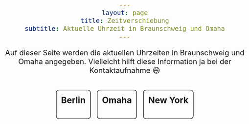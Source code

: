 ```yaml
---
layout: page
title: Zeitverschiebung
subtitle: Aktuelle Uhrzeit in Braunschweig und Omaha
---
```


Auf dieser Seite werden die aktuellen Uhrzeiten in Braunschweig und Omaha angegeben. Vielleicht hilft diese Information ja bei der Kontaktaufnahme 😄
<!---
<center>
 <iframe src="https://eloisius.github.io/timewidget.html" title="Weltuhren" width=600 height=160 style="border:none"></iframe>
</center>
-->
<html>
<style>
    body {
        font-size: x-large;
        text-align: center;
        margin: 0;
        padding: 0;
    }    
    h1 {
        margin-top: 20px;
    }
    #clocks {
        display: inline-flex;
        flex-direction: row;
        align-items: center;
        margin-top: 15px;
        margin-bottom: 15px;
        margin-left: 15px;
        margin-right: 15px;
    }
    .clock {
        border: 2px solid #333;
        border-radius: 10px;
        padding: 15px;
        /*width: calc(100% - 40px); /* Adjusting box size */
        max-width: 400px;
        margin-top: 10px;
        margin-bottom: 10px;
        margin-left: 10px;
        margin-right: 10px;
    }
    .clock h3 {
        margin-top: 0;
    }
</style>
<body>
<div id="clocks">
    <div id="berlin" class="clock">
        <h3>Berlin</h3>
        <div id="berlinTime"></div>
    </div>
    <div id="Omaha" class="clock">
        <h3>Omaha</h3>
        <div id="omahaTime"></div>
    </div>
    <div id="newYork" class="clock">
        <h3>New York</h3>
        <div id="newYorkTime"></div>
    </div>
</div>

<script>
function updateClocks() {
    const londonTime = new Date().toLocaleString("de", {timeZone: "Europe/Berlin"}).slice(0, -3);
    document.getElementById("berlinTime").textContent = londonTime;

    const newDelhiTime = new Date().toLocaleString("de", {timeZone: "America/Chicago"}).slice(0, -3);
    document.getElementById("omahaTime").textContent = newDelhiTime;

    const newYorkTime = new Date().toLocaleString("de", {timeZone: "America/New_York"}).slice(0, -3);
    document.getElementById("newYorkTime").textContent = newYorkTime;
}

// Update clocks every second
setInterval(updateClocks, 1000);

// Initial update
updateClocks();
</script>
</body>
</html>